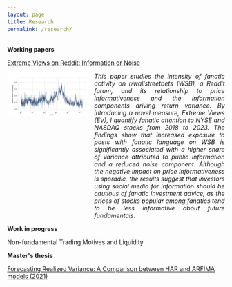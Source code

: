 ```yaml
---
layout: page
title: Research
permalink: /research/
---
```

**Working papers**

[Extreme Views on Reddit: Information or Noise](https://papers.ssrn.com/sol3/papers.cfm?abstract_id=4762725)

<div style="display: flex; align-items: flex-start;">
  <div style="flex: 2;">
    <a href="https://papers.ssrn.com/sol3/papers.cfm?abstract_id=4762725" target="_blank">
      <img src="https://github.com/ajda-marjanovic/ajda-marjanovic.github.io/blob/master/images/fanaticshare.png?raw=true" width="300" alt="Paper Image">
    </a>
  </div>

  <div style="flex: 3; text-align: justify;">
    <em>
      This paper studies the intensity of fanatic activity on r/wallstreetbets (WSB), a Reddit forum, and its relationship to price informativeness and the information components driving return variance. By introducing a novel measure, Extreme Views (EV), I quantify fanatic attention to NYSE and NASDAQ stocks from 2018 to 2023. The findings show that increased exposure to posts with fanatic language on WSB is significantly associated with a higher share of variance attributed to public information and a reduced noise component. Although the negative impact on price informativeness is sporadic, the results suggest that investors using social media for information should be cautious of fanatic investment advice, as the prices of stocks popular among fanatics tend to be less informative about future fundamentals.
    </em>
  </div>
</div>

**Work in progress**

Non-fundamental Trading Motives and Liquidity

**Master's thesis**

[Forecasting Realized Variance: A Comparison between HAR and ARFIMA models (2021)](http://www.cek.ef.uni-lj.si/magister/marjanovic4166-B.pdf)
